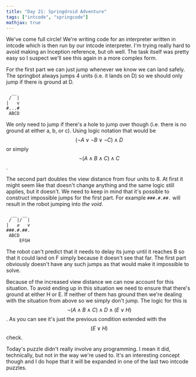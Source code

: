 ```yaml
---
title: "Day 21: Springdroid Adventure"
tags: ["intcode", "springcode"]
mathjax: true
---
```


We've come full circle! We're writing code for an interpreter written in intcode which is then run by our intcode interpreter. I'm trying really hard to avoid making an Inception reference, but oh well.
The task itself was pretty easy so I suspect we'll see this again in a more complex form.

For the first part we can just jump whenever we know we can land safely.
The springbot always jumps 4 units (i.e. it lands on D) so we should only jump if there is ground at D.

```
  __
 /  |
|   v
#...#
 ABCD
```

We only need to jump if there's a hole to jump over though (i.e. there is no ground at either a, b, or c).
Using logic notation that would be $$(\neg A \lor \neg B \lor \neg C) \land D$$ or simply $$\neg (A \land B \land C) \land C$$.

The second part doubles the view distance from four units to 8.
At first it might seem like that doesn't change anything and the same logic still applies, but it doesn't.
We need to keep in mind that it's possible to construct impossible jumps for the first part.
For example `###.#.##.` will result in the robot jumping into *the void*.

```
  __  __
 /  |/  |
|   ⇵   v
###.#.##.
 ABCD
     EFGH
```

The robot can't predict that it needs to delay its jump until it reaches B so that it could land on F simply because it doesn't see that far.
The first part obviously doesn't have any such jumps as that would make it impossible to solve.

Because of the increased view distance we can now  account for this situation.
To avoid ending up in this situation we need to ensure that there's ground at either H or E.
If neither of them has ground then we're dealing with the situation from above so we simply don't jump.
The logic for this is $$\neg (A \land B \land C) \land D \land (E \lor H)$$.
As you can see it's just the previous condition extended with the $$(E \lor H)$$ check.

Today's puzzle didn't really involve any programming. I mean it did, technically, but not in the way we're used to.
It's an interesting concept though and I do hope that it will be expanded in one of the last two intcode puzzles.
